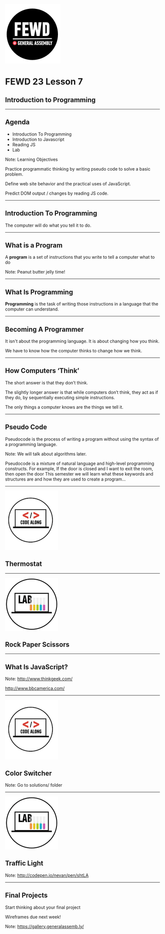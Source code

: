 ![GeneralAssemb.ly](../../img/icons/FEWD_Logo.png)

# FEWD 23 Lesson 7

## Introduction to Programming

---

## Agenda

*	Introduction To Programming
*	Introduction to Javascript
*	Reading JS
*	Lab

Note:
Learning Objectives

Practice programmatic thinking by writing pseudo code to solve a basic problem.

Define web site behavior and the practical uses of JavaScript.

Predict DOM output / changes by reading JS code.

---

## Introduction To Programming

The computer will do what you tell it to do.

---

## What is a Program

A __program__ is a set of instructions that you write to tell a computer what to do

Note:
Peanut butter jelly time!

---

## What Is Programming

__Programming__ is the task of writing those instructions in a language that the computer can understand.

---

## Becoming A Programmer

It isn't about the programming language. It is about changing how you think.

We have to know how the computer thinks to change how we think.

---

## How Computers ‘Think’

The short answer is that they don’t think.

The slightly longer answer is that while computers don’t think, they act as if they do, by sequentially executing simple instructions.

The only things a computer knows are the things we tell it.

---

## Pseudo Code

Pseudocode is the process of writing a program without using the syntax of a programming language.

Note:
We will talk about algorithms later.

Pseudocode is a mixture of natural language and high-level programming constructs. For example,
If the door is closed and I want to exit the room, then open the door
This semester we will learn what these keywords and structures are and how they are used to create a program…

---

![GeneralAssemb.ly](../../img/icons/code_along.png)
## Thermostat

---

![GeneralAssemb.ly](../../img/icons/exercise_icon_md.png)
## Rock Paper Scissors

---

## What Is JavaScript?

Note:
http://www.thinkgeek.com/

http://www.bbcamerica.com/

---

![GeneralAssemb.ly](../../img/icons/code_along.png)
## Color Switcher

Note:
Go to solutions/ folder

---

![GeneralAssemb.ly](../../img/icons/exercise_icon_md.png)
## Traffic Light

Note:
http://codepen.io/nevan/pen/shtLA

---

## Final Projects

Start thinking about your final project

Wireframes due next week!

Note:
https://gallery.generalassemb.ly/
